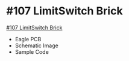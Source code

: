 # #107 LimitSwitch Brick

[#107 LimitSwitch Brick](http://fabo.io/107.html)

- Eagle PCB
- Schematic Image
- Sample Code
